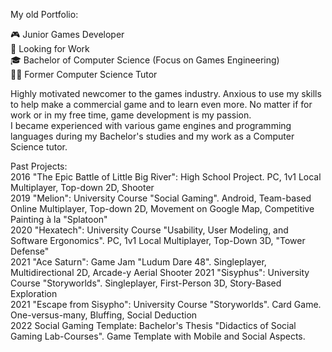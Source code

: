 My old Portfolio:

🎮 Junior Games Developer  
👀 Looking for Work  
🎓 Bachelor of Computer Science (Focus on Games Engineering)  
👨‍‍🏫 Former Computer Science Tutor  

Highly motivated newcomer to the games industry. 
Anxious to use my skills to help make a commercial game and to learn even more. 
No matter if for work or in my free time, game development is my passion.  
I became experienced with various game engines and programming languages during my Bachelor's studies and my work as a Computer Science tutor.

Past Projects:  
2016 "The Epic Battle of Little Big River": High School Project. PC, 1v1 Local Multiplayer, Top-down 2D, Shooter  
2019 "Melion": University Course "Social Gaming". Android, Team-based Online Multiplayer, Top-down 2D, Movement on Google Map, Competitive Painting à la "Splatoon"  
2020 "Hexatech": University Course "Usability, User Modeling, and Software Ergonomics". PC, 1v1 Local Multiplayer, Top-Down 3D, "Tower Defense"  
2021 "Ace Saturn": Game Jam "Ludum Dare 48". Singleplayer, Multidirectional 2D, Arcade-y Aerial Shooter 
2021 "Sisyphus": University Course "Storyworlds". Singleplayer, First-Person 3D, Story-Based Exploration  
2021 "Escape from Sisypho": University Course "Storyworlds". Card Game. One-versus-many, Bluffing, Social Deduction  
2022 Social Gaming Template: Bachelor's Thesis "Didactics of Social Gaming Lab-Courses". Game Template with Mobile and Social Aspects.

